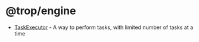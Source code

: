 # @trop/engine

* [TaskExecutor](task_executor.md) - A way to perform tasks, with limited
  number of tasks at a time
